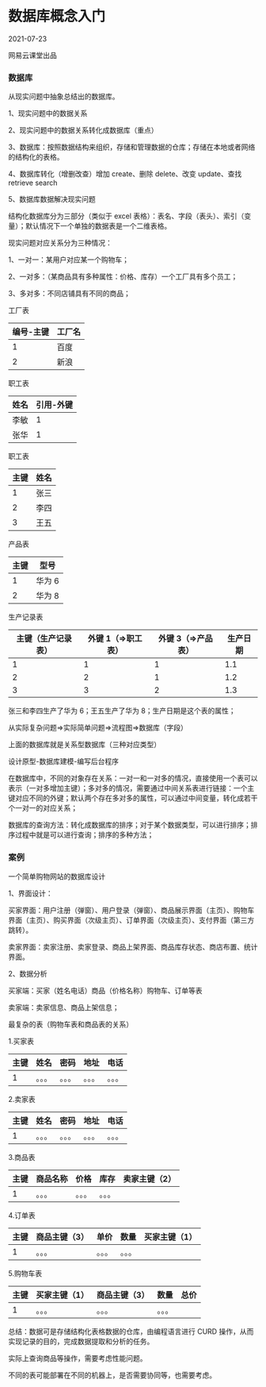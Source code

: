 # 数据库概念入门

2021-07-23

网易云课堂出品

### 数据库

从现实问题中抽象总结出的数据库。

1、现实问题中的数据关系

2、现实问题中的数据关系转化成数据库（重点）

3、数据库：按照数据结构来组织，存储和管理数据的仓库；存储在本地或者网络的结构化的表格。

4、数据库转化（增删改查）增加 create、删除 delete、改变 update、查找 retrieve search

5、数据库数据解决现实问题

结构化数据库分为三部分（类似于 excel 表格）：表名、字段（表头）、索引（变量）；默认情况下一个单独的数据表是一个二维表格。

现实问题对应关系分为三种情况：

1、一对一：某用户对应某一个购物车；

2、一对多：（某商品具有多种属性：价格、库存）一个工厂具有多个员工；

3、多对多：不同店铺具有不同的商品；

工厂表

| 编号-主键 | 工厂名 |
| --------- | ------ |
| 1         | 百度   |
| 2         | 新浪   |

职工表

| 姓名 | 引用-外键 |
| ---- | --------- |
| 李敏 | 1         |
| 张华 | 1         |

职工表

| 主键 | 姓名 |
| ---- | ---- |
| 1    | 张三 |
| 2    | 李四 |
| 3    | 王五 |

产品表

| 主键 | 型号   |
| ---- | ------ |
| 1    | 华为 6 |
| 2    | 华为 8 |

生产记录表

| 主键（生产记录表） | 外键 1（=>职工表） | 外键 3（=>产品表） | 生产日期 |
| ------------------ | ------------------ | ------------------ | -------- |
| 1                  | 1                  | 1                  | 1.1      |
| 2                  | 2                  | 1                  | 1.2      |
| 3                  | 3                  | 2                  | 1.3      |

张三和李四生产了华为 6；王五生产了华为 8；生产日期是这个表的属性；

从实际复杂问题=>实际简单问题=>流程图=>数据库（字段）

上面的数据库就是关系型数据库（三种对应类型）

设计原型-数据库建模-编写后台程序

在数据库中，不同的对象存在关系：一对一和一对多的情况，直接使用一个表可以表示（一对多增加主键）；多对多的情况，需要通过中间关系表进行链接：一个主键对应不同的外键；默认两个存在多对多的属性，可以通过中间变量，转化成若干个一对一的对应关系；

数据库的查询方法：转化成数据库的排序；对于某个数据类型，可以进行排序；排序过程中就是可以进行查询；排序的多种方法；

### 案例

一个简单购物网站的数据库设计

1、界面设计：

买家界面：用户注册（弹窗）、用户登录（弹窗）、商品展示界面（主页）、购物车界面（主页）、购买界面（次级主页）、订单界面（次级主页）、支付界面（第三方跳转）。

卖家界面：卖家注册、卖家登录、商品上架界面、商品库存状态、商店布置、统计界面。

2、数据分析

买家端：买家（姓名电话）商品（价格名称）购物车、订单等表

卖家端：卖家信息、商品上架信息；

最复杂的表（购物车表和商品表的关系）

1.买家表

| 主键 | 姓名   | 密码   | 地址   | 电话   |
| ---- | ------ | ------ | ------ | ------ |
| 1    | 。。。 | 。。。 | 。。。 | 。。。 |

2.卖家表

| 主键 | 姓名   | 密码   | 地址   | 电话   |
| ---- | ------ | ------ | ------ | ------ |
| 1    | 。。。 | 。。。 | 。。。 | 。。。 |

3.商品表

| 主键 | 商品名称 | 价格   | 库存   | 卖家主键（2） |
| ---- | -------- | ------ | ------ | ------------- |
| 1    | 。。。   | 。。。 | 。。。 |               |

4.订单表

| 主键 | 商品主键（3） | 单价   | 数量   | 买家主键（1） |
| ---- | ------------- | ------ | ------ | ------------- |
| 1    | 。。。        | 。。。 | 。。。 |               |

5.购物车表

| 主键 | 买家主键（1） | 商品主键（3） | 数量   | 总价 |
| ---- | ------------- | ------------- | ------ | ---- |
| 1    | 。。。        | 。。。        | 。。。 |      |

总结：数据可是存储结构化表格数据的仓库，由编程语言进行 CURD 操作，从而实现记录的目的，完成数据提取和分析的任务。

实际上查询商品等操作，需要考虑性能问题。

不同的表可能部署在不同的机器上，是否需要协同等，也需要考虑。
